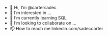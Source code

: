 - 👋 Hi, I’m @cartersadec
- 👀 I’m interested in ...
- 🌱 I’m currently learning SQL
- 💞️ I’m looking to collaborate on ...
- 📫 How to reach me linkedin.com/sadeccarter

<!---
cartersadec/cartersadec is a ✨ special ✨ repository because its `README.md` (this file) appears on your GitHub profile.
You can click the Preview link to take a look at your changes.
--->
